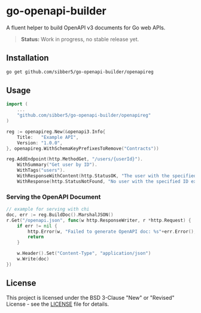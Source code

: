 # go-openapi-builder

A fluent helper to build OpenAPI v3 documents for Go web APIs.

> **Status:** Work in progress, no stable release yet.

## Installation

```sh
go get github.com/sibber5/go-openapi-builder/openapireg
```

## Usage

```go
import (
	...
	"github.com/sibber5/go-openapi-builder/openapireg"
)

reg := openapireg.New(&openapi3.Info{
	Title:   "Example API",
	Version: "1.0.0",
}, openapireg.WithSchemaKeyPrefixesToRemove("Contracts"))

reg.AddEndpoint(http.MethodGet, "/users/{userId}").
	WithSummary("Get user by ID").
	WithTags("users").
	WithResponseWithContent(http.StatusOK, "The user with the specified ID.", reflect.TypeFor[UserDTO]()).
	WithResponse(http.StatusNotFound, "No user with the specified ID exists.")
```

### Serving the OpenAPI Document

```go
// example for serving with chi
doc, err := reg.BuildDoc().MarshalJSON()
r.Get("/openapi.json", func(w http.ResponseWriter, r *http.Request) {
	if err != nil {
		http.Error(w, "Failed to generate OpenAPI doc: %s"+err.Error(), http.StatusInternalServerError)
		return
	}

	w.Header().Set("Content-Type", "application/json")
	w.Write(doc)
})
```

## License

This project is licensed under the BSD 3-Clause "New" or "Revised" License - see the [LICENSE](LICENSE) file for details.
